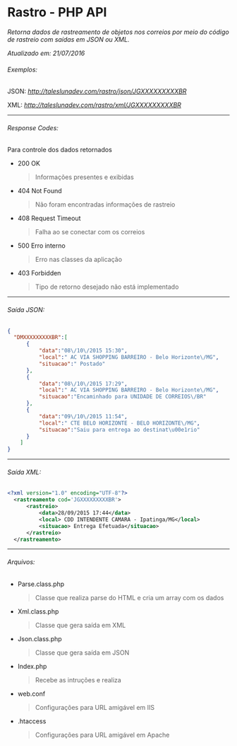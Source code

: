 # Rastro - PHP API
*Retorna dados de rastreamento de objetos nos correios por meio do código de rastreio com saídas em JSON ou XML.*

*Atualizado em: 21/07/2016*

###### Exemplos:
 JSON: *http://taleslunadev.com/rastro/json/JGXXXXXXXXXBR*
    
 XML:
    *http://taleslunadev.com/rastro/xml/JGXXXXXXXXXBR*
  
------------------------------------------

###### Response Codes:

 Para controle dos dados retornados
 
 * 200 OK
    > Informações presentes e exibidas

 * 404 Not Found
    > Não foram encontradas informações de rastreio

 * 408 Request Timeout 
    > Falha ao se conectar com os correios

 * 500 Erro interno 
    > Erro nas classes da aplicação

 * 403 Forbidden
    > Tipo de retorno desejado não está implementado


------------------------------------------

###### Saída JSON:
  ``` JSON
{
	"DMXXXXXXXXXBR":[
		{
			"data":"08\/10\/2015 15:30",
			"local":" AC VIA SHOPPING BARREIRO - Belo Horizonte\/MG",
			"situacao":" Postado"
		},
		{
			"data":"08\/10\/2015 17:29",
			"local":" AC VIA SHOPPING BARREIRO - Belo Horizonte\/MG",
			"situacao":"Encaminhado para UNIDADE DE CORREIOS\/BR"
		},
		{
			"data":"09\/10\/2015 11:54",
			"local":" CTE BELO HORIZONTE - BELO HORIZONTE\/MG",
			"situacao":"Saiu para entrega ao destinat\u00e1rio"
		}
	  ]
  }
  ```

------------------------------------------

###### Saída XML:
  ``` XML
  <?xml version="1.0" encoding="UTF-8"?>
    <rastreamento cod='JGXXXXXXXXXBR'>
	    <rastreio>
		    <data>28/09/2015 17:44</data>
		    <local> CDD INTENDENTE CAMARA - Ipatinga/MG</local>
		    <situacao> Entrega Efetuada</situacao>
	    </rastreio>
    </rastreamento>
  ```

------------------------------------------

###### Arquivos:
  - Parse.class.php
    >Classe que realiza parse do HTML e cria um array com os dados
  
  - Xml.class.php
    >Classe que gera saída em XML
  
  - Json.class.php
    >Classe que gera saída em JSON
  
  - Index.php
    >Recebe as intruções e realiza
  
  - web.conf
    >Configurações para URL amigável em IIS
  
  - .htaccess
    >Configurações para URL amigável em Apache
